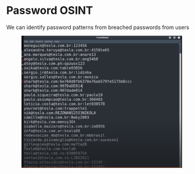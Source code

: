 # Password OSINT

We can identify password patterns from breached passwords from users&#x20;

<figure><img src="../../.gitbook/assets/image (135).png" alt=""><figcaption></figcaption></figure>
